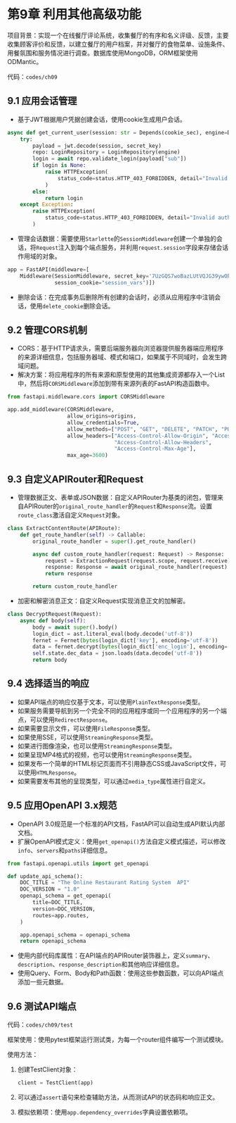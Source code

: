 # 第9章 利用其他高级功能

项目背景：实现一个在线餐厅评论系统，收集餐厅的有序和名义评级、反馈，主要收集顾客评价和反馈，以建立餐厅的用户档案，并对餐厅的食物菜单、设施条件、用餐氛围和服务情况进行调查。数据库使用MongoDB，ORM框架使用ODMantic。

代码：`codes/ch09`

## 9.1 应用会话管理

- 基于JWT根据用户凭据创建会话，使用cookie生成用户会话。
```python
async def get_current_user(session: str = Depends(cookie_sec), engine=Depends(create_db_engine)):
    try:
        payload = jwt.decode(session, secret_key)
        repo: LoginRepository = LoginRepository(engine)
        login = await repo.validate_login(payload["sub"])
        if login is None:
            raise HTTPException(
                status_code=status.HTTP_403_FORBIDDEN, detail="Invalid authentication"
            )
        else:
            return login
    except Exception:
        raise HTTPException(
            status_code=status.HTTP_403_FORBIDDEN, detail="Invalid authentication"
        )
```

- 管理会话数据：需要使用`Starlette`的`SessionMiddleware`创建一个单独的会话，将`Request`注入到每个端点服务，并利用`request.session`字段来存储会话作用域的对象。
```python
app = FastAPI(middleware=[
    Middleware(SessionMiddleware, secret_key='7UzGQS7woBazLUtVQJG39ywOP7J7lkPkB0UmDhMgBR8=',
               session_cookie="session_vars")])
```

- 删除会话：在完成事务后删除所有创建的会话时，必须从应用程序中注销会话，使用`delete_cookie`删除会话。

## 9.2 管理CORS机制

- CORS：基于HTTP请求头，需要后端服务器向浏览器提供服务器端应用程序的来源详细信息，包括服务器域、模式和端口，如果属于不同域时，会发生跨域问题。
- 解决方案：将应用程序的所有来源和原型使用的其他集成资源都存入一个List中，然后将`CORSMiddleware`添加到带有来源列表的FastAPI构造函数中。
```python
from fastapi.middleware.cors import CORSMiddleware

app.add_middleware(CORSMiddleware,
                   allow_origins=origins,
                   allow_credentials=True,
                   allow_methods=["POST", "GET", "DELETE", "PATCH", "PUT"],
                   allow_headers=["Access-Control-Allow-Origin", "Access-Control-Allow-Credentials",
                                  "Access-Control-Allow-Headers",
                                  "Access-Control-Max-Age"],
                   max_age=3600)
```

## 9.3 自定义APIRouter和Request

- 管理数据正文、表单或JSON数据：自定义APIRouter为基类的闭包，管理来自APIRouter的`original_route_handler`的`Request`和`Response`流。设置`route_class`激活自定义`Request`对象。
```python
class ExtractContentRoute(APIRoute):
    def get_route_handler(self) -> Callable:
        original_route_handler = super().get_route_handler()

        async def custom_route_handler(request: Request) -> Response:
            request = ExtractionRequest(request.scope, request.receive)
            response: Response = await original_route_handler(request)
            return response

        return custom_route_handler
```

- 加密和解密消息正文：自定义Request实现消息正文的加解密。
```python
class DecryptRequest(Request):
    async def body(self):
        body = await super().body()
        login_dict = ast.literal_eval(body.decode('utf-8'))
        fernet = Fernet(bytes(login_dict['key'], encoding='utf-8'))
        data = fernet.decrypt(bytes(login_dict['enc_login'], encoding='utf-8'))
        self.state.dec_data = json.loads(data.decode('utf-8'))
        return body
```

## 9.4 选择适当的响应

- 如果API端点的响应仅基于文本，可以使用`PlainTextResponse`类型。
- 如果服务需要导航到另一个完全不同的应用程序或同一个应用程序的另一个端点，可以使用`RedirectResponse`。
- 如果需要显示文件，可以使用`FileResponse`类型。
- 如果使用SSE，可以使用`StreamingResponse`类型。
- 如果进行图像渲染，也可以使用`StreamingResponse`类型。
- 如果呈现MP4格式的视频，也可以使用`StreamingResponse`类型。
- 如果发布一个简单的HTML标记页面而不引用静态CSS或JavaScript文件，可以使用`HTMLResponse`。
- 如果需要发布其他的呈现类型，可以通过`media_type`属性进行自定义。

## 9.5 应用OpenAPI 3.x规范

- OpenAPI 3.0规范是一个标准的API文档，FastAPI可以自动生成API默认内部文档。
- 扩展OpenAPI模式定义：使用`get_openapi()`方法自定义模式描述，可以修改`info`、`servers`和`paths`详细信息。
```python
from fastapi.openapi.utils import get_openapi

def update_api_schema():
    DOC_TITLE = "The Online Restaurant Rating System  API"
    DOC_VERSION = "1.0"
    openapi_schema = get_openapi(
        title=DOC_TITLE,
        version=DOC_VERSION,
        routes=app.routes,
    )

    app.openapi_schema = openapi_schema
    return openapi_schema
```

- 使用内部代码库属性：在API端点的APIRouter装饰器上，定义`summary`、`description`、`response_description`和其他响应详细信息。
- 使用Query、Form、Body和Path函数：使用这些参数函数，可以向API端点添加一些元数据。

## 9.6 测试API端点

代码：`codes/ch09/test`

框架使用：使用pytest框架运行测试类，为每一个router组件编写一个测试模块。 

使用方法：
1. 创建TestClient对象：
    ```python
    client = TestClient(app)
    ```

2. 可以通过`assert`语句来检查辅助方法，从而测试API的状态码和响应正文。
3. 模拟依赖项：使用`app.dependency_overrides`字典设置依赖项。